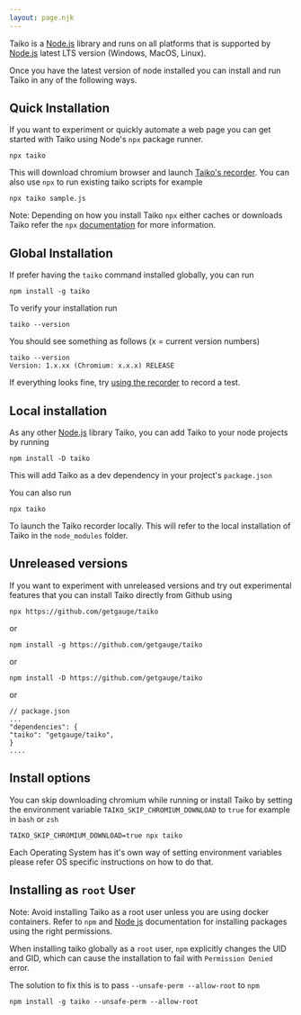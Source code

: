 ```yaml
---
layout: page.njk
---
```


Taiko is a [Node.js](https://nodejs.org) library and runs on all platforms that is
supported by [Node.js](https://nodejs.org) latest LTS version (Windows, MacOS, Linux). 

Once you have the latest version of node installed you can install
and run Taiko in any of the following ways.

## Quick Installation

If you want to experiment or quickly automate a web page you 
can get started with Taiko using Node's `npx` package runner. 

```
npx taiko
```

This will download chromium browser and launch [Taiko's recorder](/using_the_recorder). You can also use `npx` to run existing taiko 
scripts for example

```
npx taiko sample.js
```

Note: Depending on how you install Taiko `npx` either caches or downloads Taiko
refer the `npx` [documentation](https://blog.npmjs.org/post/162869356040/introducing-npx-an-npm-package-runner)
for more information.

## Global Installation

If prefer having the `taiko` command installed globally, you can run

```
npm install -g taiko
```

To verify your installation run

```
taiko --version
```

You should see something as follows (x = current version numbers)

```
taiko --version
Version: 1.x.xx (Chromium: x.x.x) RELEASE
```

If everything looks fine, try [using the recorder](using_the_recorder) to record a test.

## Local installation

As any other [Node.js](https://nodejs.org) library Taiko, you can add Taiko to your node projects 
by running

```
npm install -D taiko
```

This will add Taiko as a dev dependency in your project's `package.json`

You can also run 

```
npx taiko
```

To launch the Taiko recorder locally. This will refer to the local installation
of Taiko in the `node_modules` folder.

## Unreleased versions

If you want to experiment with unreleased versions and try out
experimental features that you can install Taiko directly from Github 
using 

```
npx https://github.com/getgauge/taiko
```

or

```
npm install -g https://github.com/getgauge/taiko
```

or 

```
npm install -D https://github.com/getgauge/taiko
```

or 

```
// package.json
...
"dependencies": {
"taiko": "getgauge/taiko",
}
....
```

## Install options

You can skip downloading chromium while running or install Taiko
by setting the environment variable `TAIKO_SKIP_CHROMIUM_DOWNLOAD`
to `true` for example in `bash` or `zsh`

```
TAIKO_SKIP_CHROMIUM_DOWNLOAD=true npx taiko
```

Each Operating System has it's own way of setting environment variables
please refer OS specific instructions on how to do that.

## Installing as `root` User

Note: Avoid installing Taiko as a root user unless you are using 
docker containers. Refer to `npm` and [Node js](https://nodejs.org) documentation for 
installing packages using the right permissions.

When installing taiko globally as a `root` user, `npm` explicitly changes the UID and GID,
which can cause the installation to fail with `Permission Denied` error.

The solution to fix this is to pass `--unsafe-perm --allow-root` to `npm`

```
npm install -g taiko --unsafe-perm --allow-root
```
